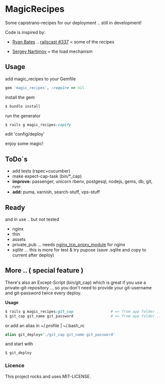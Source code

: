# MagicRecipes

Some capistrano-recipes for our deployment .. still in development!

Code is inspired by:

- [Ryan Bates](https://github.com/ryanb) .. [railscast #337](http://railscasts.com/episodes/337-capistrano-recipes) = some of the recipes

- [Sergey Nartimov](https://github.com/lest/capistrano-deploy) = the load mechanism


## Usage

add magic_recipes to your Gemfile
```ruby
gem 'magic_recipes', :require => nil
```

install the gem
```ruby
$ bundle install
```

run the generator
```ruby
$ rails g magic_recipes:capify
```

edit 'config/deploy'

enjoy some magic!


## ToDo´s

- add tests (rspec+cucumber)
- make expect-cap-task (bin/*_cap)
- **improve:** passenger, unicorn rbenv, postgesql, nodejs, gems, db, git, rvm
- **add:** puma, varnish, search-stuff, vps-stuff


## Ready

and in use .. but not tested

- nginx
- thin
- assets
- private_pub ... needs [nginx_tcp_proxy_module](https://github.com/yaoweibin/nginx_tcp_proxy_module) for nginx
- *sqlite* ... this is more for test & try pupose (save .sqlite and copy to current after deploy)


## More .. ( special feature )

There's also an Except-Script (bin/git_cap) which is great if you use a private-git-repository ... so you don't need to provide your git-username and git-password twice every deploy.

**Usage**

```ruby
$ rails g magic_recipes:git_cap 				# => from app folder .. copy git_cap file
$ git_cap git_name git_password 				# => from app folder .. start silent depoy
```

or add an alias in ~/.profile | ~/.bash_rc
```ruby
alias git_deploy='./git_cap git_name git_password'
```

and start with
```ruby
$ git_deploy
```

### Licence
This project rocks and uses MIT-LICENSE.